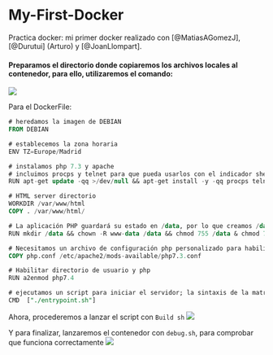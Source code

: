 # My-First-Docker

Practica docker: mi primer docker realizado con [@MatiasAGomezJ], [@Durutui] (Arturo) y [@JoanLlompart].

 #### Preparamos el directorio donde copiaremos los archivos locales al contenedor, para ello, utilizaremos el comando:

  ![](https://media.discordapp.net/attachments/944739503904526388/945034358165766144/ls.png)

  Para el DockerFile:
  ```sql
  # heredamos la imagen de DEBIAN
  FROM DEBIAN

  # establecemos la zona horaria
  ENV TZ=Europe/Madrid

  # instalamos php 7.3 y apache
  # incluimos procps y telnet para que pueda usarlos con el indicador shell.sh
  RUN apt-get update -qq >/dev/null && apt-get install -y -qq procps telnet apache2 php7.4 -qq >/dev/null

  # HTML server directorio
  WORKDIR /var/www/html
  COPY . /var/www/html/

  # La aplicación PHP guardará su estado en /data, por lo que creamos /data dentro del contenedor
  RUN mkdir /data && chown -R www-data /data && chmod 755 /data & chmod 775 -R /var/www/html/

  # Necesitamos un archivo de configuración php personalizado para habilitar los directorios de usuario
  COPY php.conf /etc/apache2/mods-available/php7.3.conf

# Habilitar directorio de usuario y php
RUN a2enmod php7.4

# ejecutamos un script para iniciar el servidor; la sintaxis de la matriz hace que ^C funcione como queremos
CMD  ["./entrypoint.sh"]
  ```

Ahora, procederemos a lanzar el script con `Build sh`
![](https://media.discordapp.net/attachments/944739503904526388/945034358341898250/build.png?width=1620&height=502)

Y para finalizar, lanzaremos el contenedor con `debug.sh`, para comprobar que funciona correctamente
![](https://media.discordapp.net/attachments/944739503904526388/945035128655200356/debug.png?width=1620&height=702)
